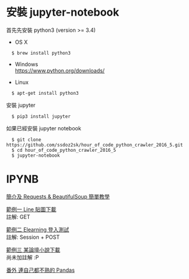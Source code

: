 # 安裝 jupyter-notebook
首先先安裝 python3 (version >= 3.4)

* OS X
```
  $ brew install python3
```

* Windows    
  https://www.python.org/downloads/
  
* Linux
```
  $ apt-get install python3
```

安裝 jupyter  
```
  $ pip3 install jupyter
```

如果已經安裝 jupyter notebook   
```
  $ git clone https://github.com/ssdoz2sk/hour_of_code_python_crawler_2016_5.git
  $ cd hour_of_code_python_crawler_2016_5
  $ jupyter-notebook
```

# IPYNB

[簡介及 Requests & BeautifulSoup 簡單教學](https://github.com/ssdoz2sk/hour_of_code_python_crawler_2016_5/blob/master/notebook2/crawler.ipynb)   

[範例一 Line 貼圖下載](https://github.com/ssdoz2sk/hour_of_code_python_crawler_2016_5/blob/master/notebook2/Simple1%20-%20Line_stickers.ipynb)   
註解: GET

[範例二 Elearning 登入測試](https://github.com/ssdoz2sk/hour_of_code_python_crawler_2016_5/blob/master/notebook2/Simple2%20-%20Elearning.ipynb)    
註解: Session + POST

[範例三 某論壇小說下載](https://github.com/ssdoz2sk/hour_of_code_python_crawler_2016_5/blob/master/notebook2/Simple%20code/novel_from_ck101.py)   
尚未加註解 :P   

[番外 連自己都不熟的 Pandas](https://github.com/ssdoz2sk/hour_of_code_python_crawler_2016_5/blob/master/notebook2/%E7%95%AA%E5%A4%96.ipynb)



